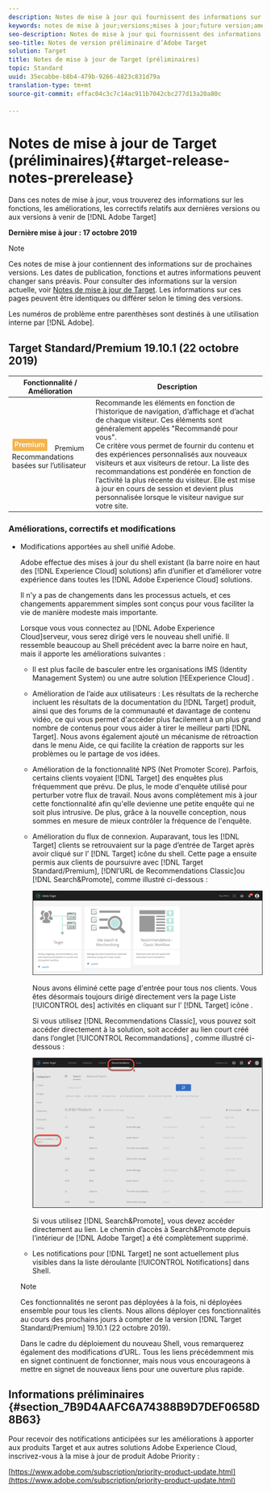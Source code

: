 ```yaml
---
description: Notes de mise à jour qui fournissent des informations sur les fonctionnalités, les améliorations et les correctifs des dernières versions ou des prochaines versions d’Adobe Target.
keywords: notes de mise à jour;versions;mises à jour;future version;améliorations;nouvelles fonctionnalités;correctifs
seo-description: Notes de mise à jour qui fournissent des informations sur les fonctionnalités, les améliorations et les correctifs des dernières versions ou des versions à venir de DNL Adobe Target.
seo-title: Notes de version préliminaire d’Adobe Target
solution: Target
title: Notes de mise à jour de Target (préliminaires)
topic: Standard
uuid: 35ecabbe-b8b4-479b-9266-4823c831d79a
translation-type: tm+mt
source-git-commit: effac04c3c7c14ac911b7042cbc277d13a20a80c

---
```



# Notes de mise à jour de Target (préliminaires){#target-release-notes-prerelease}

Dans ces notes de mise à jour, vous trouverez des informations sur les fonctions, les améliorations, les correctifs relatifs aux dernières versions ou aux versions à venir de [!DNL Adobe Target]

**Dernière mise à jour : 17 octobre 2019**

>[!NOTE]
>
>Ces notes de mise à jour contiennent des informations sur de prochaines versions. Les dates de publication, fonctions et autres informations peuvent changer sans préavis. Pour consulter des informations sur la version actuelle, voir [Notes de mise à jour de Target](release-notes.md). Les informations sur ces pages peuvent être identiques ou différer selon le timing des versions.
>
>Les numéros de problème entre parenthèses sont destinés à une utilisation interne par [!DNL Adobe].

## Target Standard/Premium 19.10.1 (22 octobre 2019)

| Fonctionnalité / Amélioration | Description |
| --- | --- |
| ![badge](/help/assets/premium.png) Premium Recommandations basées sur l’utilisateur | Recommande les éléments en fonction de l’historique de navigation, d’affichage et d’achat de chaque visiteur. Ces éléments sont généralement appelés "Recommandé pour vous".<br>Ce critère vous permet de fournir du contenu et des expériences personnalisés aux nouveaux visiteurs et aux visiteurs de retour. La liste des recommandations est pondérée en fonction de l’activité la plus récente du visiteur. Elle est mise à jour en cours de session et devient plus personnalisée lorsque le visiteur navigue sur votre site. |

### Améliorations, correctifs et modifications

* Modifications apportées au shell unifié Adobe.

   Adobe effectue des mises à jour du shell existant (la barre noire en haut des [!DNL Experience Cloud] solutions) afin d’unifier et d’améliorer votre expérience dans toutes les [!DNL Adobe Experience Cloud] solutions.

   Il n'y a pas de changements dans les processus actuels, et ces changements apparemment simples sont conçus pour vous faciliter la vie de manière modeste mais importante.

   Lorsque vous vous connectez au [!DNL Adobe Experience Cloud]serveur, vous serez dirigé vers le nouveau shell unifié. Il ressemble beaucoup au Shell précédent avec la barre noire en haut, mais il apporte les améliorations suivantes :

   * Il est plus facile de basculer entre les organisations IMS (Identity Management System) ou une autre solution [!EExperience Cloud] .
   * Amélioration de l’aide aux utilisateurs : Les résultats de la recherche incluent les résultats de la documentation du [!DNL Target] produit, ainsi que des forums de la communauté et davantage de contenu vidéo, ce qui vous permet d'accéder plus facilement à un plus grand nombre de contenus pour vous aider à tirer le meilleur parti [!DNL Target]. Nous avons également ajouté un mécanisme de rétroaction dans le menu Aide, ce qui facilite la création de rapports sur les problèmes ou le partage de vos idées.
   * Amélioration de la fonctionnalité NPS (Net Promoter Score). Parfois, certains clients voyaient [!DNL Target] des enquêtes plus fréquemment que prévu. De plus, le mode d'enquête utilisé pour perturber votre flux de travail. Nous avons complètement mis à jour cette fonctionnalité afin qu'elle devienne une petite enquête qui ne soit plus intrusive. De plus, grâce à la nouvelle conception, nous sommes en mesure de mieux contrôler la fréquence de l'enquête.
   * Amélioration du flux de connexion. Auparavant, tous les [!DNL Target] clients se retrouvaient sur la page d’entrée de Target après avoir cliqué sur l’ [!DNL Target] icône du shell. Cette page a ensuite permis aux clients de poursuivre avec [!DNL Target Standard/Premium], [!DNl’URL de Recommendations Classic]ou [!DNL Search&Promote], comme illustré ci-dessous :

      ![Landing page](/help/r-release-notes/assets/landing.png)

      Nous avons éliminé cette page d'entrée pour tous nos clients. Vous êtes désormais toujours dirigé directement vers la page Liste [!UICONTROL des] activités en cliquant sur l’ [!DNL Target] icône .

      Si vous utilisez [!DNL Recommendations Classic], vous pouvez soit accéder directement à la solution, soit accéder au lien court créé dans l’onglet [!UICONTROL Recommandations] , comme illustré ci-dessous :

      ![Lien profond Recs Classic](/help/r-release-notes/assets/recs-classic.png)

      Si vous utilisez [!DNL Search&Promote], vous devez accéder directement au lien. Le chemin d’accès à Search&amp;Promote depuis l’intérieur de [!DNL Adobe Target] a été complètement supprimé.
   * Les notifications pour [!DNL Target] ne sont actuellement plus visibles dans la liste déroulante [!UICONTROL Notifications] dans Shell.
   >[!NOTE]
   >
   >Ces fonctionnalités ne seront pas déployées à la fois, ni déployées ensemble pour tous les clients. Nous allons déployer ces fonctionnalités au cours des prochains jours à compter de la version [!DNL Target Standard/Premium] 19.10.1 (22 octobre 2019).
   >
   >Dans le cadre du déploiement du nouveau Shell, vous remarquerez également des modifications d’URL. Tous les liens précédemment mis en signet continuent de fonctionner, mais nous vous encourageons à mettre en signet de nouveaux liens pour une ouverture plus rapide.

## Informations préliminaires {#section_7B9D4AAFC6A74388B9D7DEF0658D8B63}

Pour recevoir des notifications anticipées sur les améliorations à apporter aux produits Target et aux autres solutions Adobe Experience Cloud, inscrivez-vous à la mise à jour de produit Adobe Priority :

[https://www.adobe.com/subscription/priority-product-update.html](https://www.adobe.com/subscription/priority-product-update.html)
